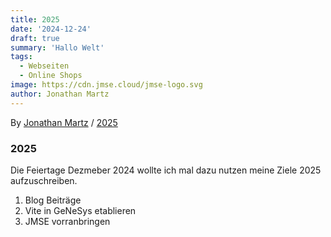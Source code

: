 ```yaml
---
title: 2025
date: '2024-12-24'
draft: true
summary: 'Hallo Welt'
tags:
  - Webseiten
  - Online Shops
image: https://cdn.jmse.cloud/jmse-logo.svg
author: Jonathan Martz
---
```


By [Jonathan Martz](https://www.jmartz.de) / [2025](https://www.jmse.cloud)

### 2025

Die Feiertage Dezmeber 2024 wollte ich mal dazu nutzen meine Ziele 2025 aufzuschreiben.

1. Blog Beiträge
2. Vite in GeNeSys etablieren
3. JMSE vorranbringen
